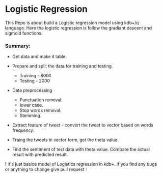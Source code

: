 # Logistic Regression

This Repo is about build a Logistic regression model using kdb+/q language. Here the logistic regression is follow the gradiant descent and sigmoid functions. 


<h3>Summary:</h3>

* Get data and make it table.

* Prepare and split the data for training and testing.
    * Training - 8000
    * Testing - 2000

* Data preprocessing 
    * Punctuation removal.
    * lower case.
    * Stop words removal.
    * Stemming.
* Extract feature of tweet - convert the tweet to vector based on words frequency.
* Traing the tweets in vector form, get the theta value. 
* Find the sentiment of test data with theta value. Compare the actual result with predicted result. 


! It's just basice model of Logistics regression in kdb+. 
 If you find any bugs or anything to change give pull request !
